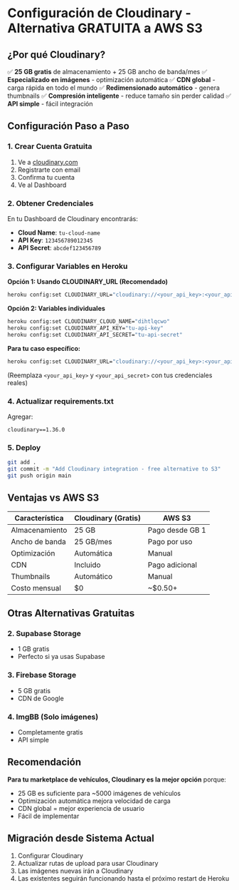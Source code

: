 # Configuración de Cloudinary - Alternativa GRATUITA a AWS S3

## ¿Por qué Cloudinary?

✅ **25 GB gratis** de almacenamiento + 25 GB ancho de banda/mes
✅ **Especializado en imágenes** - optimización automática
✅ **CDN global** - carga rápida en todo el mundo
✅ **Redimensionado automático** - genera thumbnails
✅ **Compresión inteligente** - reduce tamaño sin perder calidad
✅ **API simple** - fácil integración

## Configuración Paso a Paso

### 1. Crear Cuenta Gratuita

1. Ve a [cloudinary.com](https://cloudinary.com)
2. Registrarte con email
3. Confirma tu cuenta
4. Ve al Dashboard

### 2. Obtener Credenciales

En tu Dashboard de Cloudinary encontrarás:
- **Cloud Name**: `tu-cloud-name`
- **API Key**: `123456789012345`
- **API Secret**: `abcdef123456789`

### 3. Configurar Variables en Heroku

**Opción 1: Usando CLOUDINARY_URL (Recomendado)**
```bash
heroku config:set CLOUDINARY_URL="cloudinary://<your_api_key>:<your_api_secret>@dihtlqcwo"
```

**Opción 2: Variables individuales**
```bash
heroku config:set CLOUDINARY_CLOUD_NAME="dihtlqcwo"
heroku config:set CLOUDINARY_API_KEY="tu-api-key"
heroku config:set CLOUDINARY_API_SECRET="tu-api-secret"
```

**Para tu caso específico:**
```bash
heroku config:set CLOUDINARY_URL="cloudinary://<your_api_key>:<your_api_secret>@dihtlqcwo"
```
(Reemplaza `<your_api_key>` y `<your_api_secret>` con tus credenciales reales)

### 4. Actualizar requirements.txt

Agregar:
```
cloudinary==1.36.0
```

### 5. Deploy

```bash
git add .
git commit -m "Add Cloudinary integration - free alternative to S3"
git push origin main
```

## Ventajas vs AWS S3

| Característica | Cloudinary (Gratis) | AWS S3 |
|----------------|---------------------|---------|
| Almacenamiento | 25 GB | Pago desde GB 1 |
| Ancho de banda | 25 GB/mes | Pago por uso |
| Optimización | Automática | Manual |
| CDN | Incluido | Pago adicional |
| Thumbnails | Automático | Manual |
| Costo mensual | $0 | ~$0.50+ |

## Otras Alternativas Gratuitas

### 2. **Supabase Storage**
- 1 GB gratis
- Perfecto si ya usas Supabase

### 3. **Firebase Storage**
- 5 GB gratis
- CDN de Google

### 4. **ImgBB** (Solo imágenes)
- Completamente gratis
- API simple

## Recomendación

**Para tu marketplace de vehículos, Cloudinary es la mejor opción** porque:
- 25 GB es suficiente para ~5000 imágenes de vehículos
- Optimización automática mejora velocidad de carga
- CDN global = mejor experiencia de usuario
- Fácil de implementar

## Migración desde Sistema Actual

1. Configurar Cloudinary
2. Actualizar rutas de upload para usar Cloudinary
3. Las imágenes nuevas irán a Cloudinary
4. Las existentes seguirán funcionando hasta el próximo restart de Heroku

